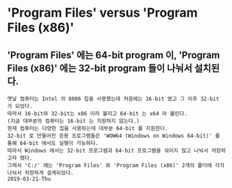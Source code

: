 # 'Program Files' versus 'Program Files (x86)'

## 'Program Files' 에는 64-bit program 이, 'Program Files (x86)' 에는 32-bit program 들이 나눠서 설치된다.
```
옛날 컴퓨터는 Intel 의 8086 칩을 사용했는데 처음에는 16-bit 였고 그 이후 32-bit 가 되었다.
따라서 16-bit와 32-bit는 x86 이라 불리고 64-bit 는 x64 라 불린다.
(지금 대부분의 컴퓨터는 16-bit 는 지원하지 않는다.)
현재 컴퓨터는 다양한 칩을 사용하는데 대부분 64-bit 를 지원한다.
32-bit 로 만들어진 응용 프로그램들은 'WOW64 (Windows on Windows 64-bit)' 를 통해 64-bit 에서도 실행이 가능하다.
따라서 Windows 에서는 32-bit 프로그램과 64-bit 프로그램을 섞이지 않고 나눠서 저장하고자 했다.
그래서 'C:/' 에는 'Program Files' 와 'Program Files (x86)' 2개의 폴더에 각각 나눠서 저장하게 설계되었다.
2019-03-21-Thu
```
